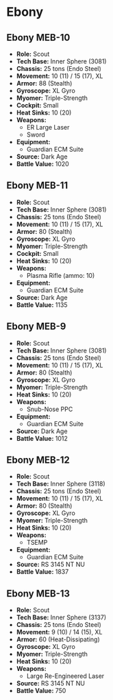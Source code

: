 # Ebony
## Ebony MEB-10
- **Role:** Scout
- **Tech Base:** Inner Sphere (3081)
- **Chassis:** 25 tons (Endo Steel)
- **Movement:** 10 (11) / 15 (17), XL
- **Armor:** 88 (Stealth)
- **Gyroscope:** XL Gyro
- **Myomer:** Triple-Strength
- **Cockpit:** Small
- **Heat Sinks:** 10 (20)
- **Weapons:**
  - ER Large Laser
  - Sword
- **Equipment:**
  - Guardian ECM Suite
- **Source:** Dark Age
- **Battle Value:** 1020

## Ebony MEB-11
- **Role:** Scout
- **Tech Base:** Inner Sphere (3081)
- **Chassis:** 25 tons (Endo Steel)
- **Movement:** 10 (11) / 15 (17), XL
- **Armor:** 80 (Stealth)
- **Gyroscope:** XL Gyro
- **Myomer:** Triple-Strength
- **Cockpit:** Small
- **Heat Sinks:** 10 (20)
- **Weapons:**
  - Plasma Rifle (ammo: 10)
- **Equipment:**
  - Guardian ECM Suite
- **Source:** Dark Age
- **Battle Value:** 1135

## Ebony MEB-9
- **Role:** Scout
- **Tech Base:** Inner Sphere (3081)
- **Chassis:** 25 tons (Endo Steel)
- **Movement:** 10 (11) / 15 (17), XL
- **Armor:** 80 (Stealth)
- **Gyroscope:** XL Gyro
- **Myomer:** Triple-Strength
- **Heat Sinks:** 10 (20)
- **Weapons:**
  - Snub-Nose PPC
- **Equipment:**
  - Guardian ECM Suite
- **Source:** Dark Age
- **Battle Value:** 1012

## Ebony MEB-12
- **Role:** Scout
- **Tech Base:** Inner Sphere (3118)
- **Chassis:** 25 tons (Endo Steel)
- **Movement:** 10 (11) / 15 (17), XL
- **Armor:** 80 (Stealth)
- **Gyroscope:** XL Gyro
- **Myomer:** Triple-Strength
- **Heat Sinks:** 10 (20)
- **Weapons:**
  - TSEMP
- **Equipment:**
  - Guardian ECM Suite
- **Source:** RS 3145 NT NU
- **Battle Value:** 1837

## Ebony MEB-13
- **Role:** Scout
- **Tech Base:** Inner Sphere (3137)
- **Chassis:** 25 tons (Endo Steel)
- **Movement:** 9 (10) / 14 (15), XL
- **Armor:** 60 (Heat-Dissipating)
- **Gyroscope:** XL Gyro
- **Myomer:** Triple-Strength
- **Heat Sinks:** 10 (20)
- **Weapons:**
  - Large Re-Engineered Laser
- **Source:** RS 3145 NT NU
- **Battle Value:** 750

